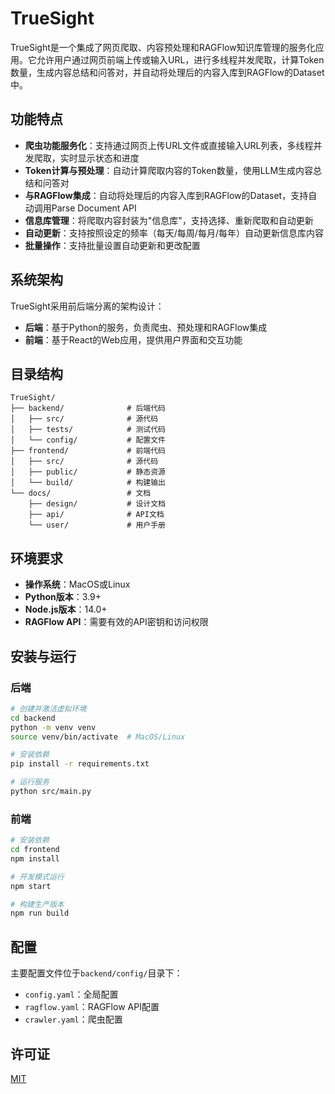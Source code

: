 # TrueSight

TrueSight是一个集成了网页爬取、内容预处理和RAGFlow知识库管理的服务化应用。它允许用户通过网页前端上传或输入URL，进行多线程并发爬取，计算Token数量，生成内容总结和问答对，并自动将处理后的内容入库到RAGFlow的Dataset中。

## 功能特点

- **爬虫功能服务化**：支持通过网页上传URL文件或直接输入URL列表，多线程并发爬取，实时显示状态和进度
- **Token计算与预处理**：自动计算爬取内容的Token数量，使用LLM生成内容总结和问答对
- **与RAGFlow集成**：自动将处理后的内容入库到RAGFlow的Dataset，支持自动调用Parse Document API
- **信息库管理**：将爬取内容封装为"信息库"，支持选择、重新爬取和自动更新
- **自动更新**：支持按照设定的频率（每天/每周/每月/每年）自动更新信息库内容
- **批量操作**：支持批量设置自动更新和更改配置

## 系统架构

TrueSight采用前后端分离的架构设计：

- **后端**：基于Python的服务，负责爬虫、预处理和RAGFlow集成
- **前端**：基于React的Web应用，提供用户界面和交互功能

## 目录结构

```
TrueSight/
├── backend/              # 后端代码
│   ├── src/              # 源代码
│   ├── tests/            # 测试代码
│   └── config/           # 配置文件
├── frontend/             # 前端代码
│   ├── src/              # 源代码
│   ├── public/           # 静态资源
│   └── build/            # 构建输出
└── docs/                 # 文档
    ├── design/           # 设计文档
    ├── api/              # API文档
    └── user/             # 用户手册
```

## 环境要求

- **操作系统**：MacOS或Linux
- **Python版本**：3.9+
- **Node.js版本**：14.0+
- **RAGFlow API**：需要有效的API密钥和访问权限

## 安装与运行

### 后端

```bash
# 创建并激活虚拟环境
cd backend
python -m venv venv
source venv/bin/activate  # MacOS/Linux

# 安装依赖
pip install -r requirements.txt

# 运行服务
python src/main.py
```

### 前端

```bash
# 安装依赖
cd frontend
npm install

# 开发模式运行
npm start

# 构建生产版本
npm run build
```

## 配置

主要配置文件位于`backend/config/`目录下：

- `config.yaml`：全局配置
- `ragflow.yaml`：RAGFlow API配置
- `crawler.yaml`：爬虫配置

## 许可证

[MIT](LICENSE)

